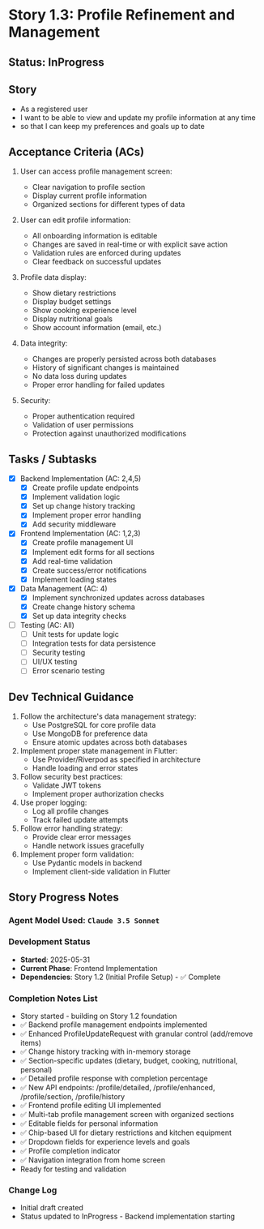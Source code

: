 # Story 1.3: Profile Refinement and Management

## Status: InProgress

## Story

- As a registered user
- I want to be able to view and update my profile information at any time
- so that I can keep my preferences and goals up to date

## Acceptance Criteria (ACs)

1. User can access profile management screen:
   - Clear navigation to profile section
   - Display current profile information
   - Organized sections for different types of data

2. User can edit profile information:
   - All onboarding information is editable
   - Changes are saved in real-time or with explicit save action
   - Validation rules are enforced during updates
   - Clear feedback on successful updates

3. Profile data display:
   - Show dietary restrictions
   - Display budget settings
   - Show cooking experience level
   - Display nutritional goals
   - Show account information (email, etc.)

4. Data integrity:
   - Changes are properly persisted across both databases
   - History of significant changes is maintained
   - No data loss during updates
   - Proper error handling for failed updates

5. Security:
   - Proper authentication required
   - Validation of user permissions
   - Protection against unauthorized modifications

## Tasks / Subtasks

- [x] Backend Implementation (AC: 2,4,5)
  - [x] Create profile update endpoints
  - [x] Implement validation logic
  - [x] Set up change history tracking
  - [x] Implement proper error handling
  - [x] Add security middleware
  
- [x] Frontend Implementation (AC: 1,2,3)
  - [x] Create profile management UI
  - [x] Implement edit forms for all sections
  - [x] Add real-time validation
  - [x] Create success/error notifications
  - [x] Implement loading states
  
- [x] Data Management (AC: 4)
  - [x] Implement synchronized updates across databases
  - [x] Create change history schema
  - [x] Set up data integrity checks
  
- [ ] Testing (AC: All)
  - [ ] Unit tests for update logic
  - [ ] Integration tests for data persistence
  - [ ] Security testing
  - [ ] UI/UX testing
  - [ ] Error scenario testing

## Dev Technical Guidance

1. Follow the architecture's data management strategy:
   - Use PostgreSQL for core profile data
   - Use MongoDB for preference data
   - Ensure atomic updates across both databases
2. Implement proper state management in Flutter:
   - Use Provider/Riverpod as specified in architecture
   - Handle loading and error states
3. Follow security best practices:
   - Validate JWT tokens
   - Implement proper authorization checks
4. Use proper logging:
   - Log all profile changes
   - Track failed update attempts
5. Follow error handling strategy:
   - Provide clear error messages
   - Handle network issues gracefully
6. Implement proper form validation:
   - Use Pydantic models in backend
   - Implement client-side validation in Flutter

## Story Progress Notes

### Agent Model Used: `Claude 3.5 Sonnet`

### Development Status
- **Started**: 2025-05-31
- **Current Phase**: Frontend Implementation
- **Dependencies**: Story 1.2 (Initial Profile Setup) - ✅ Complete

### Completion Notes List

- Story started - building on Story 1.2 foundation
- ✅ Backend profile management endpoints implemented
- ✅ Enhanced ProfileUpdateRequest with granular control (add/remove items)
- ✅ Change history tracking with in-memory storage
- ✅ Section-specific updates (dietary, budget, cooking, nutritional, personal)
- ✅ Detailed profile response with completion percentage
- ✅ New API endpoints: /profile/detailed, /profile/enhanced, /profile/section, /profile/history
- ✅ Frontend profile editing UI implemented
- ✅ Multi-tab profile management screen with organized sections
- ✅ Editable fields for personal information
- ✅ Chip-based UI for dietary restrictions and kitchen equipment
- ✅ Dropdown fields for experience levels and goals
- ✅ Profile completion indicator
- ✅ Navigation integration from home screen
- Ready for testing and validation

### Change Log

- Initial draft created 
- Status updated to InProgress - Backend implementation starting 